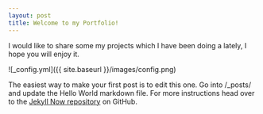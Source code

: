 ```yaml
---
layout: post
title: Welcome to my Portfolio!
---
```


I would like to share some my projects which I have been doing a lately, I hope you will enjoy it.

![_config.yml]({{ site.baseurl }}/images/config.png)

The easiest way to make your first post is to edit this one. Go into /_posts/ and update the Hello World markdown file. For more instructions head over to the [Jekyll Now repository](https://github.com/barryclark/jekyll-now) on GitHub.